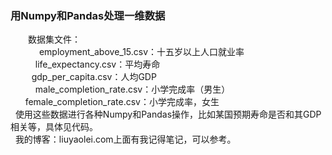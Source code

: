 ### 用Numpy和Pandas处理一维数据　 
　　数据集文件：</br>
  　　　employment_above_15.csv：十五岁以上人口就业率</br>
    　　life_expectancy.csv：平均寿命</br>
      　gdp_per_capita.csv：人均GDP</br>
    　　male_completion_rate.csv：小学完成率（男生）</br>
       female_completion_rate.csv：小学完成率，女生</br>
   使用这些数据进行各种Numpy和Pandas操作，比如某国预期寿命是否和其GDP相关等，具体见代码。</br>
   我的博客：liuyaolei.com上面有我记得笔记，可以参考。</br>
